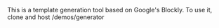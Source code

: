This is a template generation tool based on Google's Blockly.
To use it, clone and host /demos/generator
